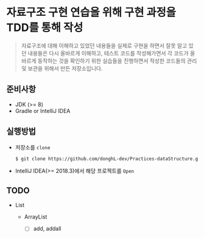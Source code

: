# 자료구조 구현 연습을 위해 구현 과정을 TDD를 통해 작성

> 자료구조에 대해 이해하고 있었던 내용들을 실제로 구현을 하면서 잘못 알고 있던 내용들은 다시 올바르게 이해하고, 테스트 코드를 작성해가면서 각 코드가 올바르게 동작하는 것을 확인하기 위한 실습들을 진행하면서 작성한 코드들의 관리 및 보관을 위해서 만든 저장소입니다.

## 준비사항

* JDK (>= 8)
* Gradle or IntelliJ IDEA

## 실행방법

* 저장소를 `clone`

    ```bash
    $ git clone https://github.com/donghL-dev/Practices-dataStructure.git
    ```

* IntelliJ IDEA(>= 2018.3)에서 해당 프로젝트를 `Open`

## TODO 

* List

    * ArrayList

        * [ ] add, addall
